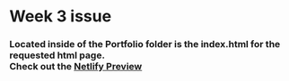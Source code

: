 # Week 3 issue

### Located inside of the Portfolio folder is the index.html for the requested html page. <br /> Check out the [Netlify Preview](https://clifcodesweek3.netlify.app/)
